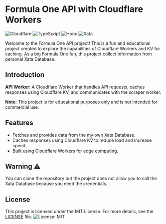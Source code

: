 # Formula One API with Cloudflare Workers
![Cloudflare](https://img.shields.io/badge/Cloudflare-F38020?logo=cloudflare&logoColor=white)
![TypeScript](https://img.shields.io/badge/TypeScript-3178C6?logo=typescript&logoColor=white)
![Hono](https://img.shields.io/badge/Hono-FF385C?logo=hono&logoColor=white)
![Xata](https://img.shields.io/badge/Xata-FF4081?logo=xata&logoColor=white)

Welcome to the Formula One API project! This is a fun and educational project created to explore the capabilities of Cloudflare Workers and KV for caching. As a big Formula One fan, this project collect information from personal Xata Database.

## Introduction

**API Worker**: A Cloudflare Worker that handles API requests, caches responses using Cloudflare KV, and communicates with the scraper worker.

**Note:** This project is for educational purposes only and is not intended for commercial use.

## Features

- Fetches and provides data from the my own Xata Database.
- Caches responses using Cloudflare KV to reduce load and increase speed.
- Built using Cloudflare Workers for edge computing.

## Warning ⚠️

You can clone the repository but the project does not allow you to call the Xata Database because you need the credentials.

## License
This project is licensed under the MIT License. For more details, see the [LICENSE](./license) file.
![License: MIT](https://img.shields.io/badge/License-MIT-yellow.svg)
